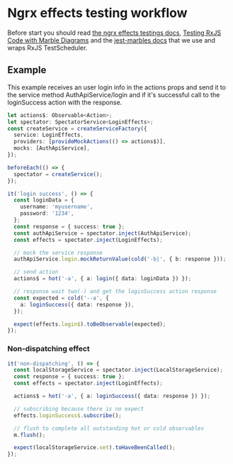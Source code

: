 # Ngrx effects testing workflow

Before start you should read [the ngrx effects testings docs](https://ngrx.io/guide/effects/testing), [Testing RxJS Code with Marble Diagrams](https://rxjs.dev/guide/testing/marble-testing) and the [jest-marbles docs](https://github.com/just-jeb/jest-marbles) that we use and wraps RxJS TestScheduler.

## Example

This example receives an user login info in the actions props and send it to the service method AuthApiService/login and if it's successful call to the loginSuccess action with the response.

```ts
let actions$: Observable<Action>;
let spectator: SpectatorService<LoginEffects>;
const createService = createServiceFactory({
  service: LoginEffects,
  providers: [provideMockActions(() => actions$)],
  mocks: [AuthApiService],
});

beforeEach(() => {
  spectator = createService();
});

it('login success', () => {
  const loginData = {
    username: 'myusername',
    password: '1234',
  };
  const response = { success: true };
  const authApiService = spectator.inject(AuthApiService);
  const effects = spectator.inject(LoginEffects);

  // mock the service response
  authApiService.login.mockReturnValue(cold('-b|', { b: response }));

  // send action
  actions$ = hot('-a', { a: login({ data: loginData }) });

  // response wait two(-) and get the loginSuccess action response
  const expected = cold('--a', {
    a: loginSuccess({ data: response }),
  });

  expect(effects.login$).toBeObservable(expected);
});
```

### Non-dispatching effect

```ts
it('non-dispatching', () => {
  const localStorageService = spectator.inject(LocalStorageService);
  const response = { success: true };
  const effects = spectator.inject(LoginEffects);

  actions$ = hot('-a', { a: loginSuccess({ data: response }) });

  // subscribing because there is no expect
  effects.loginSuccess$.subscribe();

  // flush to complete all outstanding hot or cold observables
  m.flush();

  expect(localStorageService.set).toHaveBeenCalled();
});
```
